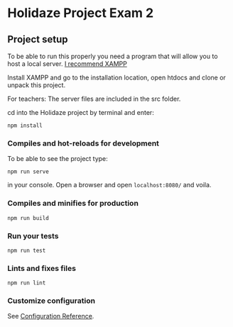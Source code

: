 # Holidaze Project Exam 2

## Project setup

To be able to run this properly you need a program that will allow you to host a local server. [I recommend XAMPP](https://www.apachefriends.org/index.html)

Install XAMPP and go to the installation location, open htdocs and clone or unpack this project.

For teachers: The server files are included in the src folder.

cd into the Holidaze project by terminal and enter:

```
npm install
```

### Compiles and hot-reloads for development
To be able to see the project type: 
```
npm run serve
```
in your console. Open a browser and open `localhost:8080/` and voila.

### Compiles and minifies for production
```
npm run build
```
### Run your tests
```
npm run test
```

### Lints and fixes files
```
npm run lint
```

### Customize configuration
See [Configuration Reference](https://cli.vuejs.org/config/).
